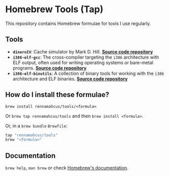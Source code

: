 # Homebrew Tools (Tap)

This repository contains Homebrew formulae for tools I use regularly.

## Tools

- **`dineroIV`**: Cache simulator by Mark D. Hill. [**Source code repository**](https://github.com/atos-tools/dineroIV)
- **`i386-elf-gcc`**: The cross-compiler targeting the `i386` architecture with ELF output, often used for writing operating systems or bare-metal programs. [**Source code repository**](https://ftp.gnu.org/gnu/gcc)
- **`i386-elf-binutils`**: A collection of binary tools for working with the `i386` architecture and ELF binaries. [**Source code repository**](https://ftp.gnu.org/gnu/binutils)

## How do I install these formulae?

`brew install rennamahcus/tools/<formula>`

Or `brew tap rennamahcus/tools` and then `brew install <formula>`.

Or, in a `brew bundle` `Brewfile`:

```ruby
tap "rennamahcus/tools"
brew "<formula>"
```

## Documentation

`brew help`, `man brew` or check [Homebrew's documentation](https://docs.brew.sh).
